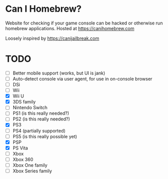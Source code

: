 # Can I Homebrew?

Website for checking if your game console can be hacked or otherwise run homebrew applications. Hosted at https://canihomebrew.com

Loosely inspired by https://canijailbreak.com

# TODO

- [ ] Better mobile support (works, but UI is jank)
- [ ] Auto-detect console via user agent, for use in on-console browser
- [ ] DSi
- [ ] Wii
- [x] Wii U
- [x] 3DS family
- [ ] Nintendo Switch
- [ ] PS1 (is this really needed?)
- [ ] PS2 (is this really needed?)
- [x] PS3
- [ ] PS4 (partially supported)
- [ ] PS5 (is this really possible yet)
- [x] PSP
- [x] PS Vita
- [ ] Xbox
- [ ] Xbox 360
- [ ] Xbox One family
- [ ] Xbox Series family
